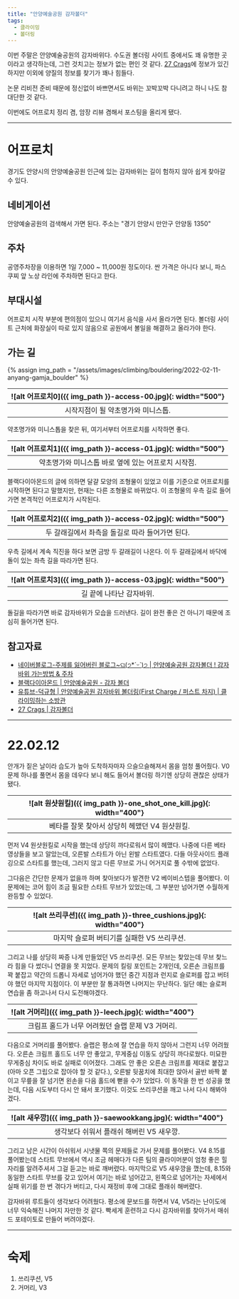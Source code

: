 ```yaml
---
title: "안양예술공원 감자볼더"
tags:
  - 클라이밍
  - 볼더링
---
```



이번 주말은 안양예술공원의 감자바위다.
수도권 볼더링 사이트 중에서도 꽤 유명한 곳이라고 생각하는데,
  그런 것치고는 정보가 없는 편인 것 같다.
[27 Crags](https://27crags.com/crags/15957/routelist/32015)에 정보가 있긴 하지만
  이외에 양질의 정보를 찾기가 꽤나 힘들다.

논문 리비전 준비 때문에 정신없이 바쁘면서도 바위는 꼬박꼬박 다니려고 하니
나도 참 대단한 것 같다.

이번에도 어프로치 정리 겸, 암장 리뷰 겸해서 포스팅을 올리게 됐다.

------
# 어프로치

경기도 안양시의 안양예술공원 인근에 있는 감자바위는 길이 험하지 않아 쉽게 찾아갈 수 있다.

## 네비게이션

안양예술공원의 검색해서 가면 된다.
주소는 "경기 안양시 만안구 안양동 1350"

## 주차

공영주차장을 이용하면 1일 7,000 ~ 11,000원 정도이다.
싼 가격은 아니다 보니, 파스쿠찌 앞 노상 라인에 주차하면 된다고 한다.

## 부대시설

어프로치 시작 부분에 편의점이 있으니 여기서 음식을 사서 올라가면 된다.
볼더링 사이트 근처에 화장실이 따로 있지 않음으로 공원에서 볼일을 해결하고 올라가야 한다.

## 가는 길

{% assign img_path = "/assets/images/climbing/bouldering/2022-02-11-anyang-gamja_boulder" %}

|<a name="어프로치0">![alt 어프로치0]({{ img_path }}-access-00.jpg){: width="500"}</a>|
|:------:|
|시작지점이 될 약초명가와 미니스톱.|

약초명가와 미니스톱을 찾은 뒤, 여기서부터 어프로치를 시작하면 좋다.

|<a name="어프로치1">![alt 어프로치1]({{ img_path }}-access-01.jpg){: width="500"}</a>|
|:------:|
|약초명가와 미니스톱 바로 옆에 있는 어프로치 시작점.|

블랙다이아몬드의 글에 의하면 달걀 모양의 조형물이 있었고 이를 기준으로 어프로치를 시작하면 된다고 말했지만,
  현재는 다른 조형물로 바뀌었다.
이 조형물의 우측 길로 들어가면 본격적인 어프로치가 시작된다.

|<a name="어프로치2">![alt 어프로치2]({{ img_path }}-access-02.jpg){: width="500"}</a>|
|:------:|
|두 갈래길에서 좌측을 돌길로 따라 들어가면 된다.|

우측 길에서 계속 직진을 하다 보면 금방 두 갈래길이 나온다.
이 두 갈래길에서 바닥에 돌이 있는 좌측 길을 따라가면 된다.

|<a name="어프로치3">![alt 어프로치3]({{ img_path }}-access-03.jpg){: width="500"}</a>|
|:------:|
|길 끝에 나타난 감자바위.|

돌길을 따라가면 바로 감자바위가 모습을 드러낸다.
길이 완전 좋은 건 아니기 때문에 조심히 들어가면 된다.


## 참고자료
- [네이버블로그-주제를 잃어버린 블로그~ଘ\(੭\*ˊᵕˋ\)੭ \| 안양예술공원 감자볼더 ! 감자바위 가는방법 & 주차](https://m.blog.naver.com/jya0315_/222506344198)
- [블랙다이아몬드 \| 안양예술공원 - 감자 볼더](http://www.bdkorea.co.kr/%EC%95%88%EC%96%91%EC%98%88%EC%88%A0%EA%B3%B5%EC%9B%90-%EA%B0%90%EC%9E%90-%EB%B3%BC%EB%8D%94/)
- [유튜브-덕규형 \| 안양예술공원 감자바위 볼더링\(First Charge / 퍼스트 차지\) \| 클라이밍하는 소방관](https://www.youtube.com/watch?v=VIT_ddneWqs)
- [27 Crags \| 감자볼더](https://27crags.com/crags/15957/routelist/32015)

--------------

# 22.02.12


안개가 짙은 날이라 습도가 높아 도착하자마자 으슬으슬해져서 몸을 엄청 풀어줬다.
V0 문제 하나를 풀면서 몸을 데우다 보니 해도 들어서 볼더링 하기엔 상당히 괜찮은 상태가 됐다.


|<a name="원샷원킬">![alt 원샷원킬]({{ img_path }}-one_shot_one_kill.jpg){: width="400"}</a>|
|:-------:|
|베타를 잘못 찾아서 상당히 헤맸던 V4 원샷원킬.|

먼저 V4 원샷원킬로 시작을 했는데 상당히 까다로워서 많이 헤맸다.
나중에 다른 베타 영상들을 보고 알았는데, 오른발 스타트가 아닌 왼발 스타트였다.
다들 아웃사이드 플래깅으로 스타트를 했는데, 그러지 않고 다른 무브로 가니 어거지로 풀 수밖에 없었다.

그다음은 간단한 문제가 없을까 하며 찾아보다가 발견한 V2 베이비스텝을 풀어봤다.
이 문제에는 코어 힘이 조금 필요한 스타트 무브가 있었는데, 그 부분만 넘어가면 수월하게 완등할 수 있었다.

|<a name="쓰리쿠션">![alt 쓰리쿠션]({{ img_path }}-three_cushions.jpg){: width="400"}</a>|
|:------------:|
|마지막 슬로퍼 버티기를 실패한 V5 쓰리쿠션.|

그리고 나를 상당히 짜증 나게 만들었던 V5 쓰리쿠션.
모든 무브는 찾았는데 무브 찾느라 힘을 다 썼더니 연결을 못 지었다.
문제의 킬링 포인트는 2개인데, 오른손 크림프를 꽉 붙잡고 약간의 드롭니 자세로 넘어가야 했던 중간 지점과
  런지로 슬로퍼를 잡고 버텨야 했던 마지막 지점이다.
이 부분만 잘 통과하면 나머지는 무난하다.
일단 얘는 슬로퍼 연습을 좀 하고나서 다시 도전해야겠다.

|<a name="거머리">![alt 거머리]({{ img_path }}-leech.jpg){: width="400"}</a>|
|:-----------:|
|크림프 홀드가 너무 어려웠던 슬랩 문제 V3 거머리.|

다음으로 거머리를 풀어봤다. 슬랩은 평소에 잘 연습을 하지 않아서 그런지 너무 어려웠다.
오른손 크림프 홀드도 너무 안 좋았고, 무게중심 이동도 상당히 까다로웠다.
미묘한 무게중심 차이도 바로 실패로 이어졌다.
그래도 안 좋은 오른손 크림프를 제대로 붙잡고(아마 오픈 그립으로 잡아야 할 것 같다.),
  오른발 뒷꿈치에 최대한 앉아서 골반 바짝 붙이고 무릎을 잘 넘기면 왼손을 다음 홀드에 뻗을 수가 있었다.
이 동작을 한 번 성공을 했는데, 다음 시도부터 다시 안 돼서 포기했다.
이것도 쓰리쿠션을 깨고 나서 다시 해봐야겠다.

|<a name="새우깡">![alt 새우깡]({{ img_path }}-saewookkang.jpg){: width="400"}</a>|
|:-----------:|
|생각보다 쉬워서 플래쉬 해버린 V5 새우깡.|

그리고 남은 시간이 아쉬워서 시냇물 쪽의 문제들로 가서 문제를 풀어봤다.
V4 8.15를 풀어봤는데 스타트 무브에서 역시 조금 헤매다가 다른 팀의 클라이머분이 엄청 좋은 힐 자리를 알려주셔서
그걸 듣고는 바로 깨버렸다.
마지막으로 V5 새우깡을 깼는데, 8.15와 동일한 스타트 무브를 갖고 있어서 여기는 바로 넘어갔고,
왼쪽으로 넘어가는 자세에서 실패 위기를 한 번 겪다가 버티고, 다시 재정비 후에 그대로 플래쉬 해버렸다.






감자바위 루트들이 생각보다 어려웠다.
평소에 문보드를 하면서 V4, V5라는 난이도에 너무 익숙해진 나머지 자만한 것 같다.
빡세게 훈련하고 다시 감자바위를 찾아가서 매쉬드 포테이토로 만들어 버려야겠다.

---------
# 숙제

1. 쓰리쿠션, V5
2. 거머리, V3